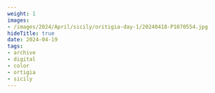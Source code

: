 ```yaml
---
weight: 1
images:
- /images/2024/April/sicily/oritigia-day-1/20240418-P1070554.jpg
hideTitle: true
date: 2024-04-19
tags:
- archive
- digital
- color
- ortigia
- sicily
---
```


